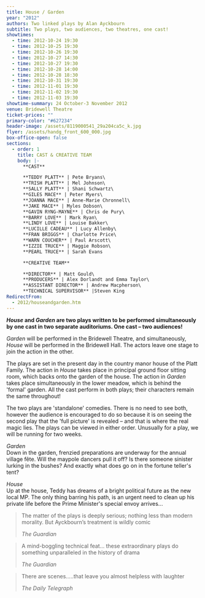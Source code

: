 ```yaml
---
title: House / Garden
year: "2012"
authors: Two linked plays by Alan Ayckbourn
subtitle: Two plays, two audiences, two theatres, one cast!
showtimes:
  - time: 2012-10-24 19:30
  - time: 2012-10-25 19:30
  - time: 2012-10-26 19:30
  - time: 2012-10-27 14:30
  - time: 2012-10-27 19:30
  - time: 2012-10-28 14:00
  - time: 2012-10-28 18:30
  - time: 2012-10-31 19:30
  - time: 2012-11-01 19:30
  - time: 2012-11-02 19:30
  - time: 2012-11-03 19:30
showtime-summary: 24 October-3 November 2012
venue: Bridewell Theatre
ticket-prices: ""
primary-color: "#627234"
header-image: /assets/8119000541_29a204ca5c_k.jpg
flyer: /assets/handg_front_600_000.jpg
box-office-open: false
sections:
  - order: 1
    title: CAST & CREATIVE TEAM
    body: |-
      **CAST**

      **TEDDY PLATT** | Pete Bryans\
      **TRISH PLATT** | Mel Johnson\
      **SALLY PLATT** | Shani Schwartz\
      **GILES MACE** | Peter Myers\
      **JOANNA MACE** | Anne-Marie Chronnell\
      **JAKE MACE** | Myles Dobson\
      **GAVIN RYNG-MAYNE** | Chris de Pury\
      **BARRY LOVE** | Mark Ryan\
      **LINDY LOVE** | Louise Bakker\
      **LUCILLE CADEAU** | Lucy Allenby\
      **FRAN BRIGGS** | Charlotte Price\
      **WARN COUCHER** | Paul Arscott\
      **IZZIE TRUCE** | Maggie Robson\
      **PEARL TRUCE** | Sarah Evans

      **CREATIVE TEAM**

      **DIRECTOR** | Matt Gould\
      **PRODUCERS** | Alex Dorlandt and Emma Taylor\
      **ASSISTANT DIRECTOR** | Andrew Macpherson\
      **TECHNICAL SUPERVISOR** |Steven King
RedirectFrom:
  - 2012/houseandgarden.htm
---
```

***House* and *Garden* are two plays written to be performed simultaneously by one cast in two separate auditoriums. One cast – two audiences!**

*Garden* will be performed in the Bridewell Theatre, and simultaneously, *House* will be performed in the Bridewell Hall. The actors leave one stage to join the action in the other.

The plays are set in the present day in the country manor house of the Platt Family. The action in *House* takes place in principal ground floor sitting room, which backs onto the garden of the house. The action in *Garden* takes place simultaneously in the lower meadow, which is behind the 'formal' garden. All the cast perform in both plays; their characters remain the same throughout!

The two plays are 'standalone' comedies. There is no need to see both, however the audience is encouraged to do so because it is on seeing the second play that the 'full picture' is revealed – and that is where the real magic lies. The plays can be viewed in either order. Unusually for a play, we will be running for two weeks.

*Garden*\
Down in the garden, frenzied preparations are underway for the annual village fête. Will the maypole dancers pull it off? Is there someone sinister lurking in the bushes? And exactly what does go on in the fortune teller's tent?

*House*\
Up at the house, Teddy has dreams of a bright political future as the new local MP. The only thing barring his path, is an urgent need to clean up his private life before the Prime Minister's special envoy arrives...

>The matter of the plays is deeply serious; nothing less than modern morality. But Ayckbourn’s treatment is wildly comic
><footer><cite>The Guardian</cite></footer>

>A mind-boggling technical feat... these extraordinary plays do something unparalleled in the history of drama
><footer><cite>The Guardian</cite></footer>

>There are scenes…..that leave you almost helpless with laughter
><footer><cite>The Daily Telegraph</cite></footer>